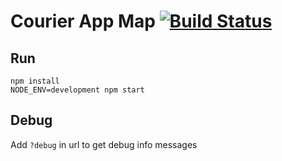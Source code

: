 # Courier App Map [![Build Status](https://drone.yandex-team.ru/api/badges/B2BGeo/courier-app-map/status.svg)](https://drone.yandex-team.ru/B2BGeo/courier-app-map)

## Run

    npm install
    NODE_ENV=development npm start

## Debug

Add `?debug` in url to get debug info messages


